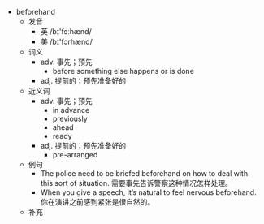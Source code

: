 - beforehand
  - 发音
    - 英 /bɪ'fɔːhænd/
    - 美 /bɪ'fɔrhænd/
  - 词义
    - adv. 事先；预先
      - before something else happens or is done
    - adj. 提前的；预先准备好的
  - 近义词
    - adv. 事先；预先
      - in advance
      - previously
      - ahead
      - ready
    - adj. 提前的；预先准备好的
      - pre-arranged
  - 例句
    - The police need to be briefed beforehand on how to deal with this sort of situation. 需要事先告诉警察这种情况怎样处理。
    - When you give a speech, it’s natural to feel nervous beforehand. 你在演讲之前感到紧张是很自然的。
  - 补充
